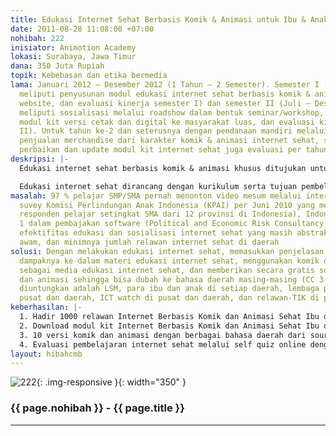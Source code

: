 ```yaml
---
title: Edukasi Internet Sehat Berbasis Komik & Animasi untuk Ibu & Anak
date: 2011-08-28 11:08:00 +07:00
nohibah: 222
inisiator: Animotion Academy
lokasi: Surabaya, Jawa Timur
dana: 350 Juta Rupiah
topik: Kebebasan dan etika bermedia
lama: Januari 2012 – Desember 2012 (1 Tahun – 2 Semester). Semester I (Jan-Jun 2012
  meliputi penyusunan modul edukasi internet sehat berbasis komik & animasi, pembangunan
  website, dan evaluasi kinerja semester I) dan semester II (Juli – Desember 2012,
  meliputi sosialisasi melalui roadshow dalam bentuk seminar/workshop, distribusi
  modul kit versi cetak dan digital ke masyarakat luas, dan evaluasi kinerja semester
  II). Untuk tahun ke-2 dan seterusnya dengan pendanaan mandiri melalui sponsor dan
  penjualan merchandise dari karakter komik & animasi internet sehat, serta dilakukannya
  perbaikan dan update modul kit internet sehat juga evaluasi per tahun
deskripsi: |-
  Edukasi internet sehat berbasis komik & animasi khusus ditujukan untuk para ibu dan anak. Peran ibu sebagai pendidikan pertama bagi anak sangatlah vital khususnya internet sehat. Agar proses edukasi efektif maka edukasi internet sehat dirancang dalam bentuk komik & animasi (edutainment). Keunggulan komik & animasi adalah mampu memvisualisasikan dengan jelas internet sehat yang abstrak dan awam. Agar program ini dapat menjangkau di seluruh wilayah maka menggunakan website untuk mengakses edukasi internet sehat komik & animasi ini.

  Edukasi internet sehat dirancang dengan kurikulum serta tujuan pembelajaran yang jelas dan bertingkat. Souce code komik dan animasi edukasi internet sehat ini akan disertakan sehingga bisa dilokalkan sesuai bahasa disetiap daerah (CC 3.0) Program ini juga akan melahirkan 1000 relawan edukasi internet sehat melalui modul kit (Komik internet sehat versi cetak, Poster cetak internet sehat, alat ukur evaluasi pembelajaran dan CD animasi internet sehat+source code+softcopy modul kita) yang dibagikan gratis ke seluruh propinsi di Indonesia. Modul kit ini juga dapat di-download langsung melalui website. Pembuatan modul kit ini akan melibatkan ibu-ibu, para pakar dan praktisi internet sehat dari ICT watch dan Wikimedia Indonesia. Website edukasi internet sehat ini juga menyediakan self-online quiz untuk mengukur tingkat pemahaman internet sehat dan keberhasilan program ini
masalah: 97 % pelajar SMP/SMA pernah menonton video mesum melalui internet (hasil
  suvey Komisi Perlindungan Anak Indonesia (KPAI) per Juni 2010 yang melibatkan 4500
  responden pelajar setingkat SMA dari 12 provinsi di Indonesia), Indonesia peringkat
  1 dalam pembajakan software (Political and Economic Risk Consultancy, 2010), meningkatkan
  efektifitas edukasi dan sosialisasi internet sehat yang masih abstrak bagi masyarakat
  awam, dan minimnya jumlah relawan internet sehat di daerah
solusi: Dengan melakukan edukasi internet sehat, memasukkan penjelasan legalitas dan
  dampaknya ke dalam materi edukasi internet sehat, menggunakan komik dan animasi
  sebagai media edukasi internet sehat, dan memberikan secara gratis source code komik
  dan animasi sehingga bisa dubah ke bahasa daerah masing-masing (CC 3.0). Pihak yang
  diuntungkan adalah LSM, para ibu dan anak di setiap daerah, lembaga pendidikan di
  pusat dan daerah, ICT watch di pusat dan daerah, dan relawan-TIK di pusat dan daerah
keberhasilan: |-
  1. Hadir 1000 relawan Internet Berbasis Komik dan Animasi Sehat Ibu dan Anak.
  2. Download modul kit Internet Berbasis Komik dan Animasi Sehat Ibu dan Anak: 100.000 download
  3. 10 versi komik dan animasi dengan berbagai bahasa daerah dari source code yang disiapkan.
  4. Evaluasi pembelajaran internet sehat melalui self quiz online dengan skor di atas 80.
layout: hibahcmb
---
```


![222](/static/img/hibahcmb/222.png){: .img-responsive }{: width="350" }

### {{ page.nohibah }} - {{ page.title }}

---

